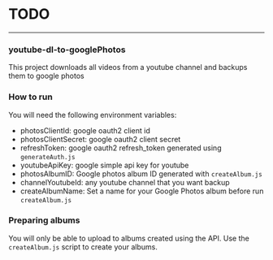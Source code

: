 # TODO

****

### youtube-dl-to-googlePhotos
This project downloads all videos from a youtube channel and backups them to google photos

### How to run
You will need the following environment variables:
* photosClientId: google oauth2 client id
* photosClientSecret: google oauth2 client secret
* refreshToken: google oauth2 refresh_token generated using ```generateAuth.js```
* youtubeApiKey: google simple api key for youtube
* photosAlbumID: Google photos album ID generated with ```createAlbum.js```
* channelYoutubeId: any youtube channel that you want backup
* createAlbumName: Set a name for your Google Photos album before run ```createAlbum.js```


### Preparing albums
You will only be able to upload to albums created using the API. Use the ```createAlbum.js``` script to create your albums. 
